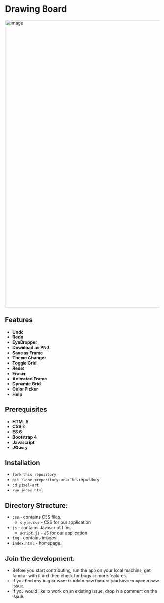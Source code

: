 # Drawing Board
<img width="940" alt="image" src="https://github.com/user-attachments/assets/e847373f-7e3d-4377-b6a0-aa1b899ea4fe" />


## Features

* **Undo**
* **Redo**
* **EyeDropper**
* **Download as PNG**
* **Save as Frame**
* **Theme Changer**
* **Toggle Grid**
* **Reset**
* **Eraser**
* **Animated Frame**
* **Dynamic Grid**
* **Color Picker**
* **Help**

## Prerequisites

* **HTML 5**
* **CSS 3**
* **ES 6**
* **Bootstrap 4**
* **Javascript**
* **JQuery**

## Installation

* `fork this repository`
* `git clone <repository-url>` this repository
* `cd pixel-art`
* `run index.html`

## Directory Structure:

- `css` - contains CSS files.
  - `style.css` - CSS for our application
- `js` - contains Javascript files.
  - `script.js` - JS for our application
- `img` - contains images.
- `index.html` - homepage.


## Join the development:

* Before you start contributing, run the app on your local machine, get familiar with it and then check for bugs 
or more features.
* If you find any bug or want to add a new feature you have to open a new issue.
* If you would like to work on an existing issue, drop in a comment on the issue.
